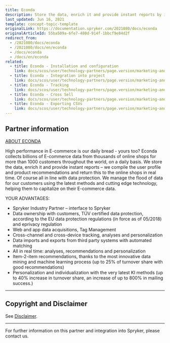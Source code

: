 ```yaml
---
title: Econda
description: Store the data, enrich it and provide instant reports by integrating Econda into Spryker Commerce OS.
last_updated: Jun 16, 2021
template: concept-topic-template
originalLink: https://documentation.spryker.com/2021080/docs/econda
originalArticleId: 55ba509a-6fe7-480d-914f-1bbcf9e84d2f
redirect_from:
  - /2021080/docs/econda
  - /2021080/docs/en/econda
  - /docs/econda
  - /docs/en/econda
related:
  - title: Econda - Installation and configuration
    link: docs/scos/user/technology-partners/page.version/marketing-and-conversion/personalization-and-cross-selling/econda/econda-installation-and-configuration.html
  - title: Econda - Integration into project
    link: docs/scos/user/technology-partners/page.version/marketing-and-conversion/personalization-and-cross-selling/econda/econda-integration-into-project.html
  - title: Econda - Tracking
    link: docs/scos/user/technology-partners/page.version/marketing-and-conversion/personalization-and-cross-selling/econda/econda-tracking.html
  - title: Econda - Cross Sell
    link: docs/scos/user/technology-partners/page.version/marketing-and-conversion/personalization-and-cross-selling/econda/econda-cross-sell.html
  - title: Econda - Exporting CSVs
    link: docs/scos/user/technology-partners/page.version/marketing-and-conversion/personalization-and-cross-selling/econda/econda-exporting-csvs.html
---
```


## Partner information

[ABOUT ECONDA](https://www.econda.de/)

High performance in E-commerce is our daily bread - yours too? Econda collects billions of E-commerce data from thousands of online shops for more than 1000 customers throughout the world, on a daily basis. We store the data, enrich it and provide instant reports – we compile the user profile and product recommendations and return this to the online shops in real time. Of course all in line with data protection. We manage the flood of data for our customers using the latest methods and cutting edge technology, helping them to capitalize on their E-commerce data.

YOUR ADVANTAGES:

* Spryker Industry Partner – interface to Spryker
* Data ownership with customers, TÜV certified data protection, according to the EU data protection regulations (in force as of 05/2018) and eprivacy regulation
* Web and app data acquisitions, Tag Management
* Cross-channel and cross-device tracking, analyses and personalization
* Data imports and exports from third party systems with automated matching
* All in real time: analyses, recommendations and personalization
* Item-2-item recommendations, thanks to the most innovative data mining and machine learning process (up to 25% of turnover share with good recommendations)
* Personalization and individualization with the very latest KI methods (up to 40% increase in turnover share, an increase of up to 800% in mailing success.)

---

## Copyright and Disclaimer

See [Disclaimer](https://github.com/spryker/spryker-documentation).

---
For further information on this partner and integration into Spryker, please contact us.

<div class="hubspot-form js-hubspot-form" data-portal-id="2770802" data-form-id="163e11fb-e833-4638-86ae-a2ca4b929a41" id="hubspot-1"></div>
